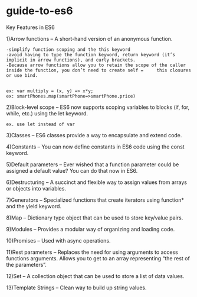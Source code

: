 # guide-to-es6

Key Features in ES6


1)Arrow functions – A short-hand version of an anonymous function.
    
    -simplify function scoping and the this keyword
    -avoid having to type the function keyword, return keyword (it’s implicit in arrow functions), and curly brackets.
    -Because arrow functions allow you to retain the scope of the caller inside the function, you don’t need to create self =     this closures or use bind.


    ex: var multiply = (x, y) => x*y;
    ex: smartPhones.map(smartPhone=>smartPhone.price)


2)Block-level scope – ES6 now supports scoping variables to blocks (if, for, while, etc.) using the let keyword.

    ex. use let instead of var 

3)Classes – ES6 classes provide a way to encapsulate and extend code.

4)Constants – You can now define constants in ES6 code using the const keyword.

5)Default parameters – Ever wished that a function parameter could be assigned a default value? You can do that now in ES6.

6)Destructuring – A succinct and flexible way to assign values from arrays or objects into variables.

7)Generators – Specialized functions that create iterators using function* and the yield keyword.

8)Map – Dictionary type object that can be used to store key/value pairs.

9)Modules – Provides a modular way of organizing and loading code.

10)Promises – Used with async operations.

11)Rest parameters – Replaces the need for using arguments to access functions arguments. Allows you to get to an array representing “the rest of the parameters”.

12)Set – A collection object that can be used to store a list of data values.

13)Template Strings – Clean way to build up string values.
